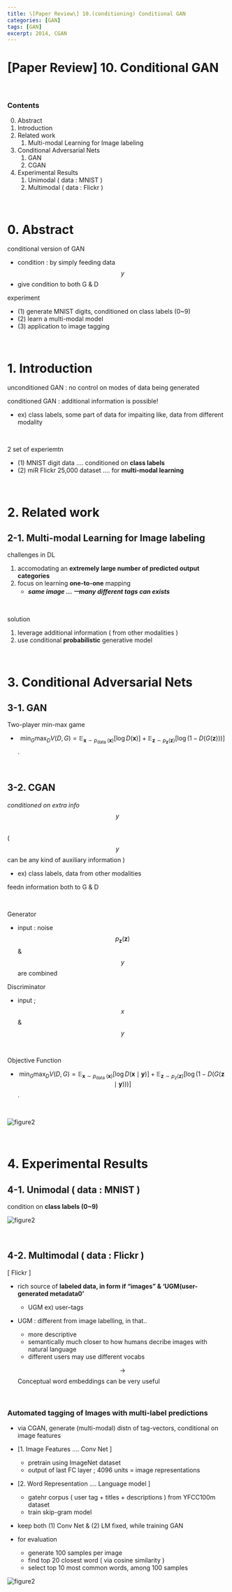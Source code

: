 ```yaml
---
title: \[Paper Review\] 10.(conditioning) Conditional GAN
categories: [GAN]
tags: [GAN]
excerpt: 2014, CGAN
---
```


<script src="https://cdn.mathjax.org/mathjax/latest/MathJax.js?config=TeX-AMS-MML_HTMLorMML" type="text/javascript"></script>

# \[Paper Review\] 10. Conditional GAN

<br>

### Contents

0. Abstract
1. Introduction
2. Related work
   1. Multi-modal Learning for Image labeling
3. Conditional Adversarial Nets
   1. GAN
   2. CGAN
4. Experimental Results
   1. Unimodal ( data : MNIST )
   2. Multimodal ( data : Flickr )

<br>

# 0. Abstract

conditional version of GAN

- condition : by simply feeding data $$y$$
- give condition to both G & D

experiment

- (1) generate MNIST digits, conditioned on class labels (0~9)
- (2) learn a multi-modal model
- (3) application to image tagging

<br>

# 1. Introduction

unconditioned GAN : no control on modes of data being generated

conditioned GAN : additional information is possible!

- ex) class labels, some part of data for impaiting like, data from different modality

<br>

2 set of experiemtn

- (1) MNIST digit data …. conditioned on **class labels**
- (2) miR Flickr 25,000 dataset …. for **multi-modal learning**

<br>

# 2. Related work

## 2-1. Multi-modal Learning for Image labeling

challenges in DL

1) accomodating an **extremely large number of predicted output categories**
2) focus on learning **one-to-one** mapping
   - ***same image … ㅡmany different tags can exists***

<br>

solution

1. leverage additional information ( from other modalities )
2. use conditional **probabilistic** generative model

<br>

# 3. Conditional Adversarial Nets

## 3-1. GAN

Two-player min-max game

- $$\min _{G} \max _{D} V(D, G)=\mathbb{E}_{\boldsymbol{x} \sim p_{\text {data }}(\boldsymbol{x})}[\log D(\boldsymbol{x})]+\mathbb{E}_{\boldsymbol{z} \sim p_{\boldsymbol{z}}(\boldsymbol{z})}[\log (1-D(G(\boldsymbol{z})))]$$.

<br>

## 3-2. CGAN

###### conditioned on extra info $$y$$

( $$y$$ can be any kind of auxiliary information )

- ex) class labels, data from other modalities

feedn information both to G & D

<br>

Generator 

- input : noise $$p_{\boldsymbol{z}}(\boldsymbol{z})$$ & $$y$$ are combined

Discriminator

- input ; $$x$$ & $$y$$

<br>

Objective Function

- $$\min _{G} \max _{D} V(D, G)=\mathbb{E}_{\boldsymbol{x} \sim p_{\text {data }}(\boldsymbol{x})}[\log D(\boldsymbol{x} \mid \boldsymbol{y})]+\mathbb{E}_{\boldsymbol{z} \sim p_{z}(\boldsymbol{z})}[\log (1-D(G(\boldsymbol{z} \mid \boldsymbol{y})))]$$.

<br>

![figure2](/assets/img/gan/img17.png)

<br>

# 4. Experimental Results

## 4-1. Unimodal ( data : MNIST )

condition on **class labels (0~9)**

![figure2](/assets/img/gan/img18.png)

<br>

## 4-2. Multimodal ( data : Flickr )

[ Flickr ]

- rich source of **labeled data, in form if “images” & ‘UGM(user-generated metadata0’**

  - UGM ex) user–tags

- UGM : different from image labelling, in that..

  - more descriptive
  - semantically much closer to how humans decribe images with natural language
  - different users may use different vocabs

  $$\rightarrow$$ Conceptual word embeddings can be very useful

<br>

### Automated tagging of Images with multi-label predictions

- via CGAN, generate (multi-modal) distn of tag-vectors, conditional on image features

- [1. Image Features …. Conv Net ]
  - pretrain using ImageNet dataset
  - output of last FC layer ; 4096 units = image representations
- [2. Word Representation …. Language model ]
  - gatehr corpus ( user tag + titles + descriptions ) from YFCC100m dataset
  - train skip-gram model
- keep both (1) Conv Net & (2) LM fixed, while training GAN

- for evaluation
  - generate 100 samples per image
  - find top 20 closest word ( via cosine similarity )
  - select top 10 most common words, among 100 samples

![figure2](/assets/img/gan/img19.png)

